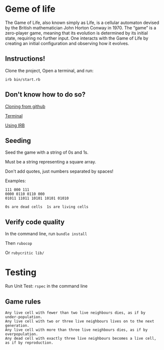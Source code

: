 # Geme of life
The Game of Life, also known simply as Life, is a cellular automaton devised by the British
mathematician John Horton Conway in 1970. The “game” is a zero-player game, meaning that its
evolution is determined by its initial state, requiring no further input. One interacts with the Game
of Life by creating an initial configuration and observing how it evolves.

## Instructions!
 Clone the project, Open a terminal, and run:

 ```irb bin/start.rb```

## Don't know how to do so? 
  [Cloning from github](https://www.howtogeek.com/451360/how-to-clone-a-github-repository/)

  [Terminal](https://blog.galvanize.com/how-to-use-the-terminal-command-line/)

  [Using IRB](https://www.digitalocean.com/community/tutorials/how-to-use-irb-to-explore-ruby)

## Seeding
  Seed the game with a string of 0s and 1s.

  Must be a string representing a square array.

  Don't add quotes, just numbers separated by spaces!
  
  Examples:

    111 000 111
    0000 0110 0110 000
    01011 11011 10101 10101 01010

    0s are dead cells  1s are living cells

## Verify code quality
 In the command line, run ```bundle install```

 Then ```rubocop```

 Or ```rubycritic lib/``` 

 # Testing

 Run Unit Test: ```rspec``` in the command line

## Game rules

    Any live cell with fewer than two live neighbours dies, as if by under-population.
    Any live cell with two or three live neighbours lives on to the next generation.
    Any live cell with more than three live neighbours dies, as if by overpopulation.
    Any dead cell with exactly three live neighbours becomes a live cell, as if by reproduction.
 
